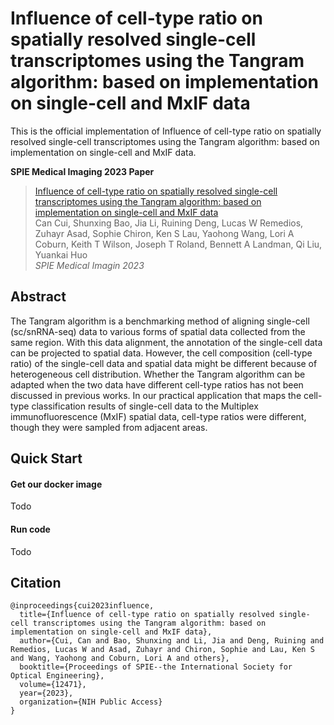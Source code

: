 # Influence of cell-type ratio on spatially resolved single-cell transcriptomes using the Tangram algorithm: based on implementation on single-cell and MxIF data

This is the official implementation of Influence of cell-type ratio on spatially resolved single-cell transcriptomes using the Tangram algorithm: based on implementation on single-cell and MxIF data. <br />

**SPIE Medical Imaging 2023 Paper** <br />
> [Influence of cell-type ratio on spatially resolved single-cell transcriptomes using the Tangram algorithm: based on implementation on single-cell and MxIF data](https://arxiv.org/pdf/2307.00750.pdf) <br />
> Can Cui, Shunxing Bao, Jia Li, Ruining Deng, Lucas W Remedios, Zuhayr Asad, Sophie Chiron, Ken S Lau, Yaohong Wang, Lori A Coburn, Keith T Wilson, Joseph T Roland, Bennett A Landman, Qi Liu, Yuankai Huo  <br />
> *SPIE Medical Imagin 2023* <br />

## Abstract
The Tangram algorithm is a benchmarking method of aligning single-cell (sc/snRNA-seq) data to various forms of spatial data collected from the same region. With this data alignment, the annotation of the single-cell data can be projected to spatial data. However, the cell composition (cell-type ratio) of the single-cell data and spatial data might be different because of heterogeneous cell distribution. Whether the Tangram algorithm can be adapted when the two data have different cell-type ratios has not been discussed in previous works. In our practical application that maps the cell-type classification results of single-cell data to the Multiplex immunofluorescence (MxIF) spatial data, cell-type ratios were different, though they were sampled from adjacent areas.  <br /> 

## Quick Start
#### Get our docker image
Todo

#### Run code
Todo


## Citation
```
@inproceedings{cui2023influence,
  title={Influence of cell-type ratio on spatially resolved single-cell transcriptomes using the Tangram algorithm: based on implementation on single-cell and MxIF data},
  author={Cui, Can and Bao, Shunxing and Li, Jia and Deng, Ruining and Remedios, Lucas W and Asad, Zuhayr and Chiron, Sophie and Lau, Ken S and Wang, Yaohong and Coburn, Lori A and others},
  booktitle={Proceedings of SPIE--the International Society for Optical Engineering},
  volume={12471},
  year={2023},
  organization={NIH Public Access}
}

```
